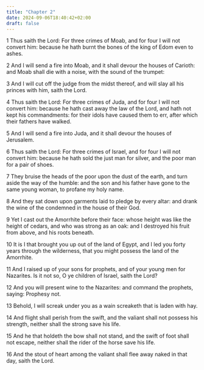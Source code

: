 ```yaml
---
title: "Chapter 2"
date: 2024-09-06T18:40:42+02:00
draft: false
---
```




1 Thus saith the Lord: For three crimes of Moab, and for four I will not convert him: because he hath burnt the bones of the king of Edom even to ashes.

2 And I will send a fire into Moab, and it shall devour the houses of Carioth: and Moab shall die with a noise, with the sound of the trumpet:

3 And I will cut off the judge from the midst thereof, and will slay all his princes with him, saith the Lord.

4 Thus saith the Lord: For three crimes of Juda, and for four I will not convert him: because he hath cast away the law of the Lord, and hath not kept his commandments: for their idols have caused them to err, after which their fathers have walked.

5 And I will send a fire into Juda, and it shall devour the houses of Jerusalem.

6 Thus saith the Lord: For three crimes of Israel, and for four I will not convert him: because he hath sold the just man for silver, and the poor man for a pair of shoes.

7 They bruise the heads of the poor upon the dust of the earth, and turn aside the way of the humble: and the son and his father have gone to the same young woman, to profane my holy name.

8 And they sat down upon garments laid to pledge by every altar: and drank the wine of the condemned in the house of their God.

9 Yet I cast out the Amorrhite before their face: whose height was like the height of cedars, and who was strong as an oak: and I destroyed his fruit from above, and his roots beneath.

10 It is I that brought you up out of the land of Egypt, and I led you forty years through the wilderness, that you might possess the land of the Amorrhite.

11 And I raised up of your sons for prophets, and of your young men for Nazarites. Is it not so, O ye children of Israel, saith the Lord?

12 And you will present wine to the Nazarites: and command the prophets, saying: Prophesy not.

13 Behold, I will screak under you as a wain screaketh that is laden with hay.

14 And flight shall perish from the swift, and the valiant shall not possess his strength, neither shall the strong save his life.

15 And he that holdeth the bow shall not stand, and the swift of foot shall not escape, neither shall the rider of the horse save his life.

16 And the stout of heart among the valiant shall flee away naked in that day, saith the Lord.

